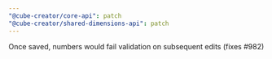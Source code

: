```yaml
---
"@cube-creator/core-api": patch
"@cube-creator/shared-dimensions-api": patch
---
```


Once saved, numbers would fail validation on subsequent edits (fixes #982)
